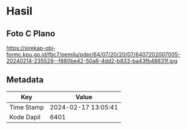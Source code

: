 # Hasil

## Foto C Plano

https://sirekap-obj-formc.kpu.go.id/fbc7/pemilu/pdpr/64/07/20/20/07/6407202007005-20240214-235528--f880be42-50a6-4dd2-b833-ba43fb48631f.jpg


## Metadata

| Key        | Value               |
| ---------- | ------------------- |
| Time Stamp | 2024-02-17 13:05:41 |
| Kode Dapil | 6401                |



